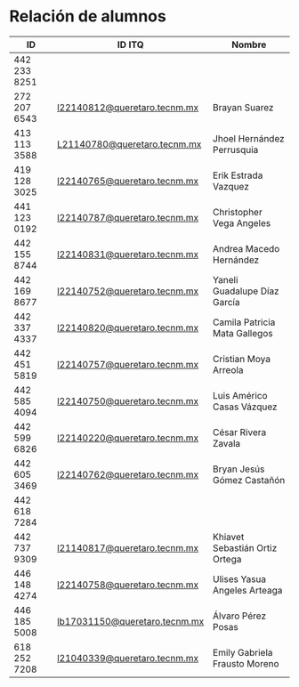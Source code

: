 # Relación de alumnos

| ID           | ID ITQ                        | Nombre                         |
| ------------ | ----------------------------- | ------------------------------ |
| 442 233 8251 |                               |                                |
| 272 207 6543 | l22140812@queretaro.tecnm.mx  | Brayan Suarez                  |
| 413 113 3588 | L21140780@queretaro.tecnm.mx  | Jhoel Hernández Perrusquia     |
| 419 128 3025 | l22140765@queretaro.tecnm.mx  | Erik Estrada Vazquez           |
| 441 123 0192 | l22140787@queretaro.tecnm.mx  | Christopher Vega Angeles       |
| 442 155 8744 | l22140831@queretaro.tecnm.mx  | Andrea Macedo Hernández        |
| 442 169 8677 | l22140752@queretaro.tecnm.mx  | Yaneli Guadalupe Díaz García   |
| 442 337 4337 | l22140820@queretaro.tecnm.mx  | Camila Patricia Mata Gallegos  |
| 442 451 5819 | l22140757@queretaro.tecnm.mx  | Cristian Moya Arreola          |
| 442 585 4094 | l22140750@queretaro.tecnm.mx  | Luis Américo Casas Vázquez     |
| 442 599 6826 | l22140220@queretaro.tecnm.mx  | César Rivera Zavala            |
| 442 605 3469 | l22140762@queretaro.tecnm.mx  | Bryan Jesús Gómez Castañón     |
| 442 618 7284 |                               |                                |
| 442 737 9309 | l21140817@queretaro.tecnm.mx  | Khiavet Sebastián Ortiz Ortega |
| 446 148 4274 | l22140758@queretaro.tecnm.mx  | Ulises Yasua Angeles Arteaga   |
| 446 185 5008 | lb17031150@queretaro.tecnm.mx | Álvaro Pérez Posas             |
| 618 252 7208 | l21040339@queretaro.tecnm.mx  | Emily Gabriela Frausto Moreno  |